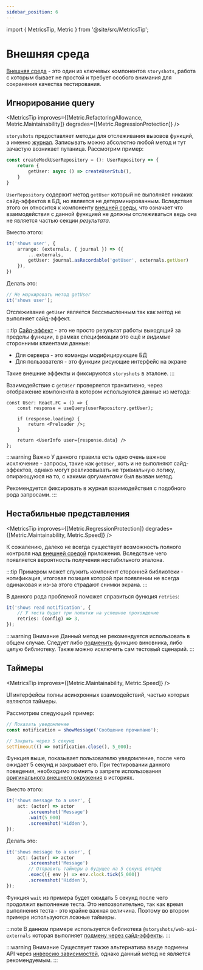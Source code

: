 ```yaml
---
sidebar_position: 6
---
```


import { MetricsTip, Metric } from '@site/src/MetricsTip';

# Внешняя среда

[Внешняя среда](/specification/requirements/env) - это один из ключевых компонентов `storyshots`, работа с которым бывает не простой и требует особого
внимания для сохранения качества тестирования.

## Игнорирование query

<MetricsTip improves={[Metric.RefactoringAllowance, Metric.Maintainability]} degrades={[Metric.RegressionProtection]} />

`storyshots` предоставляет методы для отслеживания вызовов функций, а именно [журнал](/specification/requirements/storage#способ-верификации). Записывать можно абсолютно
любой метод и тут зачастую возникает путаница. Рассмотрим пример:

```ts
const createMockUserRepository = (): UserRepository => {
    return {
        getUser: async () => createUserStub(),
    }
}
```

`UserRepository` содержит метод `getUser` который не выполняет никаких сайд-эффектов в БД, но является не
детерминированным. Вследствие этого он относится к компоненту [внешней среды](/specification/requirements/env), что означает что взаимодействия с
данной функцией не должны отслеживаться ведь она не является частью секции *результата*.

<p style={{ color: 'red' }}>Вместо этого:</p>

```ts
it('shows user', {
    arrange: (externals, { journal }) => ({
        ...externals,
        getUser: journal.asRecordable('getUser', externals.getUser)
    }),
})
```

<p style={{ color: 'green' }}>Делать это:</p>

```ts
// Не маркировать метод getUser
it('shows user');
```

Отслеживание `getUser` является бессмысленным так как метод не выполняет сайд-эффект.

:::tip
[Cайд-эффект](/specification/requirements/storage#сайд-эффект) - это не просто результат работы выходящий за пределы функции, в рамках спецификации это ещё и
*видимые* сторонними клиентами данные:

* Для сервера - это команды модифицирующие БД
* Для пользователя - это функции рисующие интерфейс на экране

Такие внешние эффекты и фиксируются `storyshots` в эталоне.
:::

Взаимодействие с `getUser` проверяется транзитивно, через отображение компонента в котором используются данные из
метода:

```tsx
const User: React.FC = () => {
    const response = useQuery(userRepository.getUser);

    if (response.loading) {
        return <Preloader />;
    }

    return <UserInfo user={response.data} />
};
```

:::warning Важно
У данного правила есть одно очень важное исключение - запросы, такие как `getUser`, хоть и не выполняют сайд-эффектов,
однако могут реализовывать не тривиальную логику, опирающуюся на то, с какими *аргументами* был вызван метод.

Рекомендуется фиксировать в журнал взаимодействия с подобного рода запросами.
:::

## Нестабильные представления

<MetricsTip improves={[Metric.RegressionProtection]} degrades={[Metric.Maintainability, Metric.Speed]} />

К сожалению, далеко не всегда существует возможность полного контроля над [внешней средой](/specification/requirements/env) приложения. Вследствие
чего появляется вероятность получения нестабильного эталона.

:::tip
Примером может служить компонент сторонней библиотеки - нотификация, итоговая позиция которой при появлении не всегда
одинаковая и из-за этого страдают снимки экрана.
:::

В данного рода проблемой поможет справиться функция `retries`:

```ts
it('shows read notification', {
    // У теста будет три попытки на успешное прохождение
    retries: (config) => 3,
});
```

:::warning Внимание
Данный метод не рекомендуется использовать в общем случае. Следует либо [подменить](/patterns/replace) функцию виновника, либо целую
библиотеку. Также можно исключить сам тестовый сценарий.
:::

## Таймеры

<MetricsTip improves={[Metric.Maintainability, Metric.Speed]} />

UI интерфейсы полны асинхронных взаимодействий, частью которых являются таймеры.

Рассмотрим следующий пример:

```ts
// Показать уведомление
const notification = showMessage('Сообщение прочитано');

// Закрыть через 5 секунд
setTimeout(() => notification.close(), 5_000);
```

Функция выше, показывает пользователю уведомление, после чего ожидает 5 секунд и закрывает его. При тестировании данного
поведения, необходимо помнить о запрете использования [оригинального внешнего окружения](/specification/requirements/env) в историях.

<p style={{ color: 'red' }}>Вместо этого:</p>

```ts
it('shows message to a user', {
    act: (actor) => actor
        .screenshot('Message')
        .wait(5_000)
        .screenshot('Hidden'),
}); 
```

<p style={{ color: 'green' }}>Делать это:</p>

```ts
it('shows message to a user', {
    act: (actor) => actor
        .screenshot('Message')
        // Отправить таймеры в будущее на 5 секунд вперёд
        .exec(({ env }) => env.clock.tick(5_000))
        .screenshot('Hidden'),
});
```

Функция `wait` из примера будет ожидать 5 секунд после чего продолжит выполнение теста. Это непозволительно, так как
время выполнения теста - это крайне важная величина. Поэтому во втором примере используются ложные таймеры.

:::note
В данном примере используется библиотека `@storyshots/web-api-externals` которая
выполняет [подмену через сайд-эффекты](/patterns/replace#подмена-через-сайд-эффекты).
:::

:::warning Внимание
Существует также альтернатива ввиде подмены API через [инверсию зависимостей](/patterns/replace#подмена-через-инверсию), однако данный метод не является
рекомендуемым.
:::
